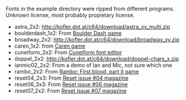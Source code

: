 Fonts in the example directory were ripped from different programs.
Unknown license, most probably propietary license.

* astra_2x2: http://kofler.dot.at/c64/download/astra_xy_multi.zip
* boulderdash_1x2: From [Boulder Dash game](http://csdb.dk/release/?id=82884)
* broadway_2x2: http://kofler.dot.at/c64/download/broadway_xy.zip
* caren_1x2: from [Caren game](http://csdb.dk/release/?id=141659)
* cuneiform_2x2: From [Cuneiform font editor](http://csdb.dk/release/?id=110)
* doppel_2x2: http://kofler.dot.at/c64/download/doppel-chars_x.zip
* ianmic02_2x2: From a demo of Ian and Mic, not sure which one
* rambo_2x2: From [Rambo: First blood, part II game](http://csdb.dk/release/?id=75386)
* reset04_2x3: From [Reset issue #04 magazine](http://csdb.dk/release/?id=132294)
* reset06_3x3: From [Reset issue #06 magazine](http://csdb.dk/release/?id=137491)
* reset07_2x2: From [Reset issue #07 magazine](http://csdb.dk/release/?id=139954)

